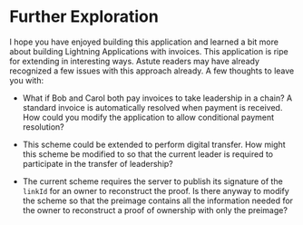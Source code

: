 # Further Exploration

I hope you have enjoyed building this application and learned a bit more about building Lightning Applications with invoices. This application is ripe for extending in interesting ways. Astute readers may have already recognized a few issues with this approach already. A few thoughts to leave you with:

- What if Bob and Carol both pay invoices to take leadership in a chain? A standard invoice is automatically resolved when payment is received. How could you modify the application to allow conditional payment resolution?

- This scheme could be extended to perform digital transfer. How might this scheme be modified to so that the current leader is required to participate in the transfer of leadership?

- The current scheme requires the server to publish its signature of the `linkId` for an owner to reconstruct the proof. Is there anyway to modify the scheme so that the preimage contains all the information needed for the owner to reconstruct a proof of ownership with only the preimage?

